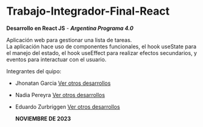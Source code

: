 # Trabajo-Integrador-Final-React 

**Desarrollo en React JS** - ***Argentina Programa 4.0***

Aplicación web para gestionar una lista de tareas.   
La aplicación hace uso de componentes funcionales, el hook useState para el manejo del estado, el hook useEffect para realizar efectos secundarios, y eventos para interactuar con el usuario.

Integrantes del quipo:  
* Jhonatan Garcia [Ver otros desarrollos](https://github.com/jh0nnybyt3)  
* Nadia Pereyra [Ver otros desarrollos](https://github.com/NaSP32)  
* Eduardo Zurbriggen [Ver otros desarrollos](https://github.com/Eduzurbriggen14)

  **NOVIEMBRE DE 2023**



